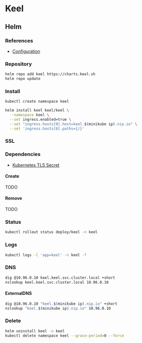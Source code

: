 # Keel

## Helm

### References

- [Configuration](https://github.com/keel-hq/keel/tree/master/chart/keel#configuration)

### Repository

```sh
helm repo add keel https://charts.keel.sh
helm repo update
```

### Install

```sh
kubectl create namespace keel
```

```sh
helm install keel keel/keel \
  --namespace keel \
  --set ingress.enabled=true \
  --set "ingress.hosts[0].host=keel.$(minikube ip).nip.io" \
  --set 'ingress.hosts[0].paths={/}'
```

### SSL

### Dependencies

- [Kubernetes TLS Secret](/k8s-tls-secret.md)

#### Create

TODO

#### Remove

TODO

### Status

```sh
kubectl rollout status deploy/keel -n keel
```

### Logs

```sh
kubectl logs -l 'app=keel' -n keel -f
```

### DNS

```sh
dig @10.96.0.10 keel.keel.svc.cluster.local +short
nslookup keel.keel.svc.cluster.local 10.96.0.10
```

#### ExternalDNS

```sh
dig @10.96.0.10 "keel.$(minikube ip).nip.io" +short
nslookup "keel.$(minikube ip).nip.io" 10.96.0.10
```

<!-- ### Secret

```sh
kubectl get secret keel \
  -o jsonpath='{.data.admin-password}' \
  -n keel | \
    base64 --decode; echo
``` -->

### Delete

```sh
helm uninstall keel -n keel
kubectl delete namespace keel --grace-period=0 --force
```
